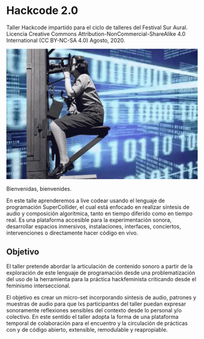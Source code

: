 # Hackcode 2.0

Taller Hackcode impartido para el ciclo de talleres del Festival Sur Aural. 
Licencia Creative Commons Attribution-NonCommercial-ShareAlike 4.0 International (CC BY-NC-SA 4.0)
Agosto, 2020.

![portada](https://github.com/MarianneTeixido/hackcode2.0/blob/master/img/01.jpg)

Bienvenidas, bienvenides.

En este talle aprenderemos a live codear usando el lenguaje de programación SuperCollider, el cual está enfocado en realizar síntesis de audio y composición algorítmica, tanto en tiempo diferido como en tiempo real. Es una plataforma accesible para la experimentación sonora, desarrollar espacios inmersivos, instalaciones, interfaces, conciertos, intervenciones o directamente hacer código en vivo. 

## Objetivo


El taller  pretende abordar la articulación de contenido sonoro a partir de la exploración de este lenguaje de programación desde una problematización del uso de la herramienta para la práctica hackfeminista criticando desde el feminismo interseccional. 


El objetivo es crear un micro-set incorporando síntesis de audio, patrones y muestras de audio para que lxs participantxs del taller puedan expresar sonoramente reflexiones sensibles del contexto desde lo personal y/o colectivo. En este sentido el taller adopta la forma de una plataforma temporal de colaboración para el encuentro y la circulación de prácticas con y de código abierto, extensible, remodulable y reapropiable. 



